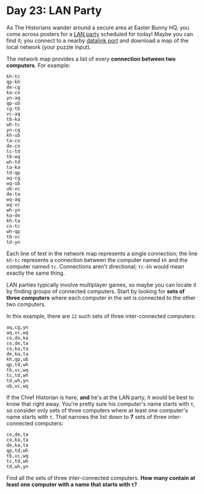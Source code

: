 # Day 23: LAN Party

As The Historians wander around a secure area at Easter Bunny HQ, you come across posters for a
[LAN party](https://en.wikipedia.org/wiki/LAN_party) scheduled for today! Maybe you can find it; you connect to a nearby
[datalink port](https://adventofcode.com/2016/day/9) and download a map of the local network (your puzzle input).

The network map provides a list of every **connection between two computers**. For example:

```text
kh-tc
qp-kh
de-cg
ka-co
yn-aq
qp-ub
cg-tb
vc-aq
tb-ka
wh-tc
yn-cg
kh-ub
ta-co
de-co
tc-td
tb-wq
wh-td
ta-ka
td-qp
aq-cg
wq-ub
ub-vc
de-ta
wq-aq
wq-vc
wh-yn
ka-de
kh-ta
co-tc
wh-qp
tb-vc
td-yn
```

Each line of text in the network map represents a single connection; the line `kh-tc` represents a connection between
the computer named `kh` and the computer named `tc`. Connections aren't directional; `tc-kh` would mean exactly the same
thing.

LAN parties typically involve multiplayer games, so maybe you can locate it by finding groups of connected computers.
Start by looking for **sets of three computers** where each computer in the set is connected to the other two computers.

In this example, there are `12` such sets of three inter-connected computers:

```text
aq,cg,yn
aq,vc,wq
co,de,ka
co,de,ta
co,ka,ta
de,ka,ta
kh,qp,ub
qp,td,wh
tb,vc,wq
tc,td,wh
td,wh,yn
ub,vc,wq
```

If the Chief Historian is here, **and** he's at the LAN party, it would be best to know that right away. You're pretty
sure his computer's name starts with `t`, so consider only sets of three computers where at least one computer's name
starts with `t`. That narrows the list down to **7** sets of three inter-connected computers:

```text
co,de,ta
co,ka,ta
de,ka,ta
qp,td,wh
tb,vc,wq
tc,td,wh
td,wh,yn
```

Find all the sets of three inter-connected computers.
**How many contain at least one computer with a name that starts with `t`?**
